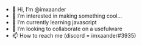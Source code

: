 - 👋 Hi, I’m @imxaander
- 👀 I’m interested in making something cool...
- 🌱 I’m currently learning javascript
- 💞️ I’m looking to collaborate on a usefulware
- 📫 How to reach me (discord = imxaander#3935)

<!---
imxaander/imxaander is a ✨ special ✨ repository because its `README.md` (this file) appears on your GitHub profile.
You can click the Preview link to take a look at your changes.
--->
